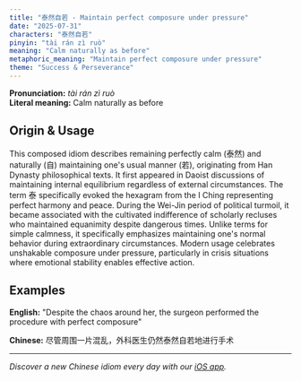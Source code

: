 ```yaml
---
title: "泰然自若 - Maintain perfect composure under pressure"
date: "2025-07-31"
characters: "泰然自若"
pinyin: "tài rán zì ruò"
meaning: "Calm naturally as before"
metaphoric_meaning: "Maintain perfect composure under pressure"
theme: "Success & Perseverance"
---
```


**Pronunciation:** *tài rán zì ruò*  
**Literal meaning:** Calm naturally as before

## Origin & Usage

This composed idiom describes remaining perfectly calm (泰然) and naturally (自) maintaining one's usual manner (若), originating from Han Dynasty philosophical texts. It first appeared in Daoist discussions of maintaining internal equilibrium regardless of external circumstances. The term 泰 specifically evoked the hexagram from the I Ching representing perfect harmony and peace. During the Wei-Jin period of political turmoil, it became associated with the cultivated indifference of scholarly recluses who maintained equanimity despite dangerous times. Unlike terms for simple calmness, it specifically emphasizes maintaining one's normal behavior during extraordinary circumstances. Modern usage celebrates unshakable composure under pressure, particularly in crisis situations where emotional stability enables effective action.

## Examples

**English:** "Despite the chaos around her, the surgeon performed the procedure with perfect composure"

**Chinese:** 尽管周围一片混乱，外科医生仍然泰然自若地进行手术

---

*Discover a new Chinese idiom every day with our [iOS app](https://apps.apple.com/us/app/daily-chinese-idioms/id6740611324).*
